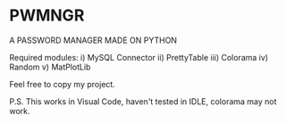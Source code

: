 # PWMNGR
A PASSWORD MANAGER MADE ON PYTHON

Required modules:
  i) MySQL Connector
  ii) PrettyTable
  iii) Colorama
  iv) Random
  v) MatPlotLib
  
  

Feel free to copy my project.

P.S. This works in Visual Code, haven't tested in IDLE, colorama may not work.

